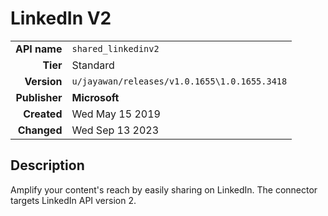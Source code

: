 # LinkedIn V2
| | |
|-:|-|
|**API name**|`shared_linkedinv2`|
|**Tier**|Standard|
|**Version**|`u/jayawan/releases/v1.0.1655\1.0.1655.3418`|
|**Publisher**|**Microsoft**|
|**Created**|Wed May 15 2019|
|**Changed**|Wed Sep 13 2023|

## Description
Amplify your content's reach by easily sharing on LinkedIn. The connector targets LinkedIn API version 2.
